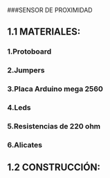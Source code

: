 ###SENSOR DE PROXIMIDAD 

## 1.1 MATERIALES:

### 1.Protoboard 

### 2.Jumpers

### 3.Placa Arduino mega 2560

### 4.Leds

### 5.Resistencias de 220 ohm

### 6.Alicates 


## 1.2 CONSTRUCCIÓN:

